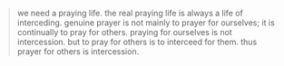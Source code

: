> we need a praying life. the real praying life is always a life of interceding. genuine prayer is not mainly to prayer for ourselves; it is continually to pray for others. praying for ourselves is not intercession. but to pray for others is to interceed for them. thus prayer for others is intercession. 
